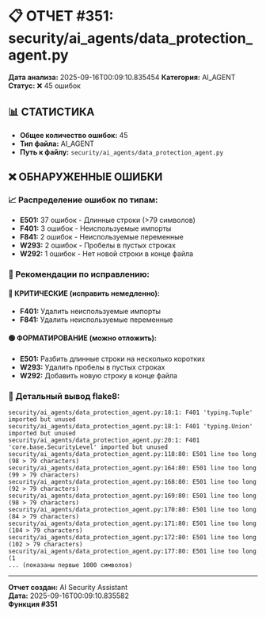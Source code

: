 # 📋 ОТЧЕТ #351: security/ai_agents/data_protection_agent.py

**Дата анализа:** 2025-09-16T00:09:10.835454
**Категория:** AI_AGENT
**Статус:** ❌ 45 ошибок

## 📊 СТАТИСТИКА

- **Общее количество ошибок:** 45
- **Тип файла:** AI_AGENT
- **Путь к файлу:** `security/ai_agents/data_protection_agent.py`

## ❌ ОБНАРУЖЕННЫЕ ОШИБКИ

### 📈 Распределение ошибок по типам:

- **E501:** 37 ошибок - Длинные строки (>79 символов)
- **F401:** 3 ошибок - Неиспользуемые импорты
- **F841:** 2 ошибок - Неиспользуемые переменные
- **W293:** 2 ошибок - Пробелы в пустых строках
- **W292:** 1 ошибок - Нет новой строки в конце файла

### 🎯 Рекомендации по исправлению:

#### 🔴 КРИТИЧЕСКИЕ (исправить немедленно):
- **F401:** Удалить неиспользуемые импорты
- **F841:** Удалить неиспользуемые переменные

#### 🟢 ФОРМАТИРОВАНИЕ (можно отложить):
- **E501:** Разбить длинные строки на несколько коротких
- **W293:** Удалить пробелы в пустых строках
- **W292:** Добавить новую строку в конце файла

### 📝 Детальный вывод flake8:

```
security/ai_agents/data_protection_agent.py:18:1: F401 'typing.Tuple' imported but unused
security/ai_agents/data_protection_agent.py:18:1: F401 'typing.Union' imported but unused
security/ai_agents/data_protection_agent.py:20:1: F401 'core.base.SecurityLevel' imported but unused
security/ai_agents/data_protection_agent.py:118:80: E501 line too long (98 > 79 characters)
security/ai_agents/data_protection_agent.py:164:80: E501 line too long (99 > 79 characters)
security/ai_agents/data_protection_agent.py:168:80: E501 line too long (92 > 79 characters)
security/ai_agents/data_protection_agent.py:169:80: E501 line too long (98 > 79 characters)
security/ai_agents/data_protection_agent.py:170:80: E501 line too long (84 > 79 characters)
security/ai_agents/data_protection_agent.py:171:80: E501 line too long (104 > 79 characters)
security/ai_agents/data_protection_agent.py:172:80: E501 line too long (102 > 79 characters)
security/ai_agents/data_protection_agent.py:177:80: E501 line too long (1
... (показаны первые 1000 символов)
```

---
**Отчет создан:** AI Security Assistant  
**Дата:** 2025-09-16T00:09:10.835582  
**Функция #351**
